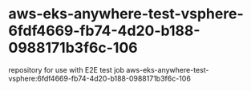 # aws-eks-anywhere-test-vsphere-6fdf4669-fb74-4d20-b188-0988171b3f6c-106
repository for use with E2E test job aws-eks-anywhere-test-vsphere:6fdf4669-fb74-4d20-b188-0988171b3f6c-106
